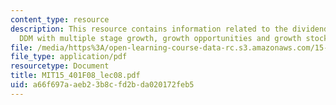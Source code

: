 ```yaml
---
content_type: resource
description: This resource contains information related to the dividend discount model,
  DDM with multiple stage growth, growth opportunities and growth stocks.
file: /media/https%3A/open-learning-course-data-rc.s3.amazonaws.com/15-401-finance-theory-i-fall-2008/a66f697aaeb23b8cfd2bda020172feb5_MIT15_401F08_lec08.pdf
file_type: application/pdf
resourcetype: Document
title: MIT15_401F08_lec08.pdf
uid: a66f697a-aeb2-3b8c-fd2b-da020172feb5
---
```

